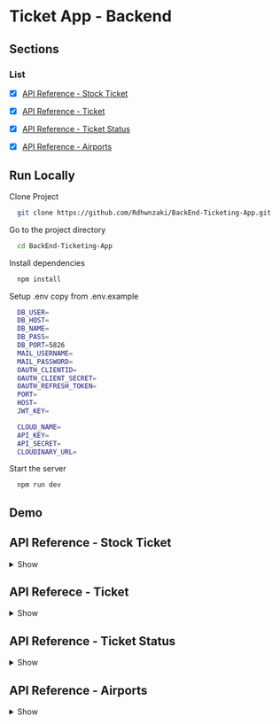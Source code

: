 # Ticket App - Backend

## Sections

### List




-  [x] [API Reference - Stock Ticket](#api-reference---stock-ticket)
-  [x] [API Reference - Ticket](#api-reference---ticket)
-  [x] [API Reference - Ticket Status](#api-reference---ticket-status)
-  [x] [API Reference - Airports](#api-reference---airports)



## Run Locally

Clone Project

```bash
  git clone https://github.com/Rdhwnzaki/BackEnd-Ticketing-App.git
```

Go to the project directory

```bash
  cd BackEnd-Ticketing-App
```

Install dependencies

```bash
  npm install
```

Setup .env copy from .env.example

```bash
  DB_USER= 
  DB_HOST=
  DB_NAME=
  DB_PASS= 
  DB_PORT=5826
  MAIL_USERNAME=  
  MAIL_PASSWORD= 
  OAUTH_CLIENTID=  
  OAUTH_CLIENT_SECRET=
  OAUTH_REFRESH_TOKEN=
  PORT=
  HOST=
  JWT_KEY=

  CLOUD_NAME=
  API_KEY=
  API_SECRET= 
  CLOUDINARY_URL=
```

Start the server

```bash
  npm run dev
```

## Demo



## API Reference - Stock Ticket

<details>
<summary>Show</summary>
<br>


#### Get Stock Ticket

```
  Get Stock Ticket http://localhost:3006/ticket/getstockticket
```

Body
```json

{
      "id": 3,
      "airlines_id": "1",
      "origin": "jkt",
      "destination": "bali",
      "departure": "13.00",
      "arrived": "15.00",
      "stock": 10,
      "price": 20000,
      "code": "jt-111",
      "terminal": "3C",
      "gate": "2",
      "type": "businness"
}
```

#### Post Stock Ticket

```
  Post Stock Ticket http://localhost:3006/ticket/getstockticket
```

Body
```json
{
      "id": 3,
      "airlines_id": "1",
      "origin": "jkt",
      "destination": "bali",
      "departure": "13.00",
      "arrived": "15.00",
      "stock": 10,
      "price": 20000,
      "code": "jt-111",
      "terminal": "3C",
      "gate": "2",
      "type": "businness"
}
```

#### Put Stock Ticket

```
  Put Stock Ticket http://localhost:3006/ticket/getstockticket/3
```

Body
```json
{
      "id": 3,
      "airlines_id": "1",
      "origin": "jkt",
      "destination": "bali",
      "departure": "13.00",
      "arrived": "15.00",
      "stock": 10,
      "price": 20000,
      "code": "jt-111",
      "terminal": "3C",
      "gate": "2",
      "type": "businness"
}
```

#### Delete Stock Ticket

```
  Delete Stock ticket http://localhost:3006/ticket/getstockticket/3
```

Body
```json
{
      "id": 3,
      "airlines_id": "1",
      "origin": "jkt",
      "destination": "bali",
      "departure": "13.00",
      "arrived": "15.00",
      "stock": 10,
      "price": 20000,
      "code": "jt-111",
      "terminal": "3C",
      "gate": "2",
      "type": "businness"
}
```
</details>



## API Referece - Ticket


<details>
<summary>Show</summary>
<br>

#### Get Ticket

```
  Get Ticket http://localhost:3006/ticket/get-ticket
```

Body

```json

    "success": true,
    "statusCode": 200,
    "data": [
        {
            "id": "7",
            "user_id": "87b406c3-bc9f-4726-8266-c4ed53b053ca",
            "detail_user": "Mr",
            "total_ticket": 1,
            "total_price": "2500",
            "status": "0",
            "uuid": "87b406c3-bc9f-4726-8266-c4ed53b053ca",
            "date": "2022-12-26T22:18:01.057Z",
            "stock_id": null,
            "custommer_name": "Revanda",
            "nationality": "ID",
            "insurance": "0",
            "grand_total": "0"
        },
 ],
    "message": "Get ticket success"
}
```

#### Post Ticket

```
  Post Ticket http://localhost:3006/ticket/post-ticket
```

Body
```json
{
    "user_id":"0ef98410-8f58-40c7-906b-05a5d4f25f5a",
    "detail_user":"abcdefg",
    "total_ticket":2,
    "total_price":"800000",
    "status":1,
    "uuid":"barcode guys"
}
```

#### Put Ticket

```
  Put Ticket http://localhost:3006/ticket/put-ticket/6
```

Body
```json
{
    "user_id":"0ef98410-8f58-40c7-906b-05a5d4f25f5a",
    "detail_user":"abcdefghijgl",
    "total_ticket":2,
    "total_price":"800000",
    "status":1,
    "uuid":"barcode guys baru"
}
```

#### Delete Ticket

```
  Delete Ticket http://localhost:3006/ticket/delete-ticket/6
```

Body

```json
{
            "id": "6",
            "user_id": "87b406c3-bc9f-4726-8266-c4ed53b053ca",
            "detail_user": "Mr",
            "total_ticket": 1,
            "total_price": "2500",
            "status": "0",
            "uuid": "87b406c3-bc9f-4726-8266-c4ed53b053ca",
            "date": "2022-12-26T22:13:55.279Z",
            "stock_id": null,
            "custommer_name": "Revanda",
            "nationality": "ID",
            "insurance": "0",
            "grand_total": "0"
}
```
</details>



## API Reference - Ticket Status

<details>
<summary>Show</summary>
<br>

#### Get Detail Ticket Status

```
  Get Ticket Status http://localhost:3006/ticket-status/get-ticket-status
```

Body

```json
"success": true,
    "statusCode": 200,
    "data": {
        "command": "SELECT",
        "rowCount": 2,
        "oid": null,
        "rows": [
            {
                "id": 4,
                "info": "1",
                "detail": "Eticket issued"
            },
            {
                "id": 7,
                "info": "0",
                "detail": "Waiting for payment"
            }
        ],
  "message": "Get ticket success"
}
```

#### Post Ticket Status

```
  Post Ticket Status http://localhost:3006/ticket-status/post-ticket-status
```

Body

```json
{
  "id": 7,
  "info": "0",
  "detail": "Waiting for payment"
}
```

#### Put Ticket Status

```
  Put Ticket Status http://localhost:3006/ticket-status/put-ticket-status/4
```

Body

```Json
{
  "id": 4,
  "info": "1",
  "detail": "Eticket issued"
}
```

#### Delete Ticket Status

```
  Delete Ticket Status http://localhost:3006/ticket-status/delete-ticket-status/6
```

Body
```json
{
  "id": 6,
  "info": "1",
  "detail": "Waiting For Payment"
}
```
</details>



## API Reference - Airports

<details>
<summary>Show</summary>
<br>

#### Get Detail Airports

```
  Get All airports http://localhost:3000/airports
```

Body
```json
{
  "id": "1",
  "name": "Bandar Udara Soekarno Hatta",
  "code": "CGJ"
}
```

#### Post Airports

```
  Post Airports http://localhost:3000/airports
```

Body
```json
{
  "id": "1",
  "name": "Bandar Udara Soekarno Hatta",
  "code": "CGJ"
}
```

#### Put Airports

```
  Put Airport http://localhost:3000/airports/1
```

Body
```json
{
    "name": "Bandar Udara Soekarno Hatta",
    "code": "CGJ"
}
```

#### Delete Airports

```
  Delete Airports http://localhost:3000/airports/1
```

Body
```json
{
  "id": "1",
  "name": "Bandar Udara Soekarno Hatta",
  "code": "CGJ"
}
```

</details>
